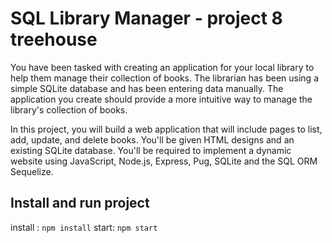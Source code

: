 # SQL Library Manager - project 8 treehouse

You have been tasked with creating an application for your local library to help them manage their collection of books. The librarian has been using a simple SQLite database and has been entering data manually. The application you create should provide a more intuitive way to manage the library's collection of books.

In this project, you will build a web application that will include pages to list, add, update, and delete books. You'll be given HTML designs and an existing SQLite database. You'll be required to implement a dynamic website using JavaScript, Node.js, Express, Pug, SQLite and the SQL ORM Sequelize.

## Install and run project

install : `npm install`
start: `npm start`
